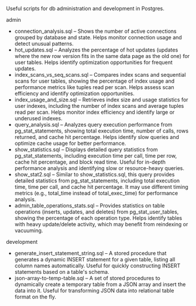 Useful scripts for db administration and development in Postgres.

admin
- connection_analysis.sql – Shows the number of active connections grouped by database and state. Helps monitor connection usage and detect unusual patterns.
- hot_updates.sql – Analyzes the percentage of hot updates (updates where the new row version fits in the same data page as the old one) for user tables. Helps identify optimization opportunities for frequent updates.
- index_scans_vs_seq_scans.sql – Compares index scans and sequential scans for user tables, showing the percentage of index usage and performance metrics like tuples read per scan. Helps assess scan efficiency and identify optimization opportunities.
- index_usage_and_size.sql – Retrieves index size and usage statistics for user indexes, including the number of index scans and average tuples read per scan. Helps monitor index efficiency and identify large or underused indexes.
- query_analysis.sql – Analyzes query execution performance from pg_stat_statements, showing total execution time, number of calls, rows returned, and cache hit percentage. Helps identify slow queries and optimize cache usage for better performance.
- show_statistics.sql – Displays detailed query statistics from pg_stat_statements, including execution time per call, time per row, cache hit percentage, and block read time. Useful for in-depth performance analysis and identifying slow or resource-heavy queries.
- show_stat2.sql – Similar to show_statistics.sql, this query provides detailed statistics from pg_stat_statements, including total execution time, time per call, and cache hit percentage. It may use different timing metrics (e.g., total_time instead of total_exec_time) for performance analysis.
- admin_table_operations_stats.sql – Provides statistics on table operations (inserts, updates, and deletes) from pg_stat_user_tables, showing the percentage of each operation type. Helps identify tables with heavy update/delete activity, which may benefit from reindexing or vacuuming.

development
- generate_insert_statement_string.sql – A stored procedure that generates a dynamic INSERT statement for a given table, listing all column names automatically. Useful for quickly constructing INSERT statements based on a table's schema.
- json-array-to-temp-table.sql – A set of stored procedures to dynamically create a temporary table from a JSON array and insert the data into it. Useful for transforming JSON data into relational table format on the fly.

